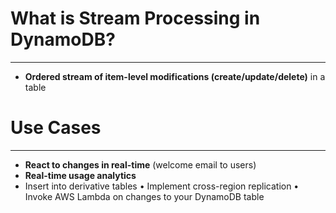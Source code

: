 # What is Stream Processing in DynamoDB?
---

* **Ordered stream of item-level modifications (create/update/delete)** in a table

# Use Cases
---

* **React to changes in real-time** (welcome email to users) 
* **Real-time usage analytics**
* Insert into derivative tables • Implement cross-region replication • Invoke AWS Lambda on changes to your DynamoDB table